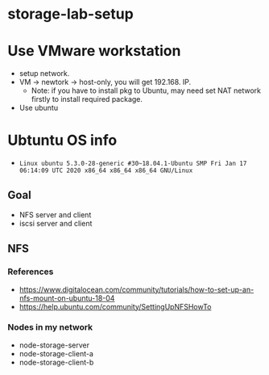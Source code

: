 # storage-lab-setup

# Use VMware workstation
* setup network.
* VM -> newtork -> host-only,   you will get 192.168. IP.
  * Note: if you have to install pkg to Ubuntu, may need set NAT network firstly to install required package.
* Use ubuntu


# Ubtuntu OS info
* `Linux ubuntu 5.3.0-28-generic #30~18.04.1-Ubuntu SMP Fri Jan 17 06:14:09 UTC 2020 x86_64 x86_64 x86_64 GNU/Linux`
## Goal
* NFS server and client
* iscsi server and client

## NFS
### References
* https://www.digitalocean.com/community/tutorials/how-to-set-up-an-nfs-mount-on-ubuntu-18-04
* https://help.ubuntu.com/community/SettingUpNFSHowTo
### Nodes in my network
* node-storage-server
* node-storage-client-a
* node-storage-client-b
